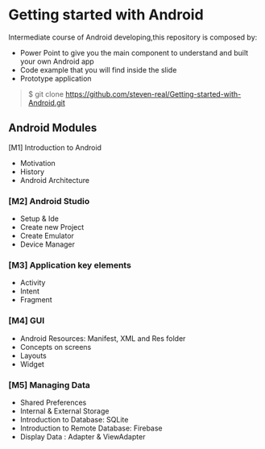 # Getting started with Android
Intermediate course of Android developing,this repository is composed by:

* Power Point to give you the main component to understand and built your own Android app
* Code example that you will find inside the slide
* Prototype application 

> $ git clone https://github.com/steven-real/Getting-started-with-Android.git

## Android Modules
 [M1] Introduction to Android
* Motivation
* History
* Android Architecture

### [M2] Android Studio	
* Setup & Ide
* Create new Project
* Create Emulator
* Device Manager

### [M3] Application key elements
* Activity
* Intent
* Fragment

### [M4] GUI
* Android Resources: Manifest, XML and Res folder
* Concepts on screens
* Layouts
* Widget

### [M5] Managing Data
* Shared Preferences
* Internal & External Storage
* Introduction to Database: SQLite 
* Introduction to Remote Database: Firebase
* Display Data : Adapter & ViewAdapter 




